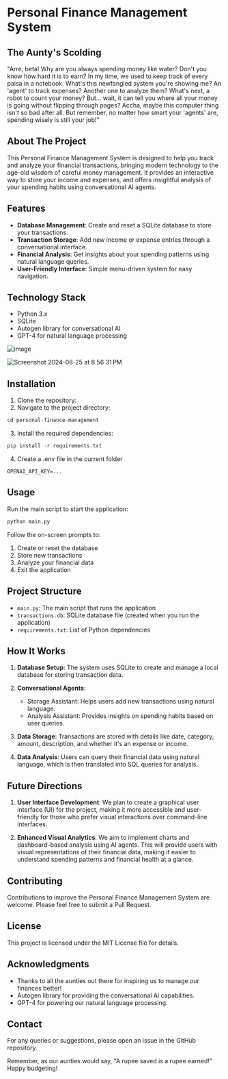 # Personal Finance Management System

## The Aunty's Scolding

"Arre, beta! Why are you always spending money like water? Don't you know how hard it is to earn? In my time, we used to keep track of every paisa in a notebook. What's this newfangled system you're showing me? An 'agent' to track expenses? Another one to analyze them? What's next, a robot to count your money? But... wait, it can tell you where all your money is going without flipping through pages? Accha, maybe this computer thing isn't so bad after all. But remember, no matter how smart your 'agents' are, spending wisely is still your job!"

## About The Project

This Personal Finance Management System is designed to help you track and analyze your financial transactions, bringing modern technology to the age-old wisdom of careful money management. It provides an interactive way to store your income and expenses, and offers insightful analysis of your spending habits using conversational AI agents.

## Features

- **Database Management**: Create and reset a SQLite database to store your transactions.
- **Transaction Storage**: Add new income or expense entries through a conversational interface.
- **Financial Analysis**: Get insights about your spending patterns using natural language queries.
- **User-Friendly Interface**: Simple menu-driven system for easy navigation.

## Technology Stack

- Python 3.x
- SQLite
- Autogen library for conversational AI
- GPT-4 for natural language processing

![image](https://github.com/user-attachments/assets/f963ca65-2ff9-407c-950e-57ed6e3a10b2)

![Screenshot 2024-08-25 at 8 56 31 PM](https://github.com/user-attachments/assets/dfe25700-b4e3-400b-93a9-c33568d74668)

## Installation

1. Clone the repository:
2. Navigate to the project directory:
```python
cd personal-finance-management
```
3. Install the required dependencies:
```python
pip install -r requirements.txt
```
4. Create a .env file in the current folder
```
OPENAI_API_KEY=...
```
## Usage

Run the main script to start the application:
```python
python main.py
```

Follow the on-screen prompts to:
1. Create or reset the database
2. Store new transactions
3. Analyze your financial data
4. Exit the application

## Project Structure

- `main.py`: The main script that runs the application
- `transactions.db`: SQLite database file (created when you run the application)
- `requirements.txt`: List of Python dependencies

## How It Works

1. **Database Setup**: The system uses SQLite to create and manage a local database for storing transaction data.

2. **Conversational Agents**: 
   - Storage Assistant: Helps users add new transactions using natural language.
   - Analysis Assistant: Provides insights on spending habits based on user queries.

3. **Data Storage**: Transactions are stored with details like date, category, amount, description, and whether it's an expense or income.

4. **Data Analysis**: Users can query their financial data using natural language, which is then translated into SQL queries for analysis.

## Future Directions

1. **User Interface Development**: We plan to create a graphical user interface (UI) for the project, making it more accessible and user-friendly for those who prefer visual interactions over command-line interfaces.

2. **Enhanced Visual Analytics**: We aim to implement charts and dashboard-based analysis using AI agents. This will provide users with visual representations of their financial data, making it easier to understand spending patterns and financial health at a glance.

## Contributing

Contributions to improve the Personal Finance Management System are welcome. Please feel free to submit a Pull Request.

## License

This project is licensed under the MIT License file for details.

## Acknowledgments

- Thanks to all the aunties out there for inspiring us to manage our finances better!
- Autogen library for providing the conversational AI capabilities.
- GPT-4 for powering our natural language processing.

## Contact

For any queries or suggestions, please open an issue in the GitHub repository.

Remember, as our aunties would say, "A rupee saved is a rupee earned!" Happy budgeting!
